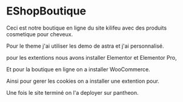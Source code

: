# EShopBoutique

Ceci est notre boutique en ligne du site kilifeu avec des produits cosmetique pour cheveux.

Pour le theme j'ai utiliser les demo de astra et j'ai personnalisé.

pour les extentions nous avons installer Elementor et Elementor Pro, 

Et pour la boutique en ligne on a installer WooCommerce.

Ainsi pour gerer les cookies on a installer une extention pour.

Une fois le site terminé on l'a deployer sur pantheon.
